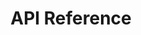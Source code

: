 ---
title: API Reference

language_tabs: # must be one of https://git.io/vQNgJ
  - shell

toc_footers:
  - <a href='https://github.com/lord/slate'>Documentation Powered by Slate</a>

includes:
  - introduction
  - authentication
  - partner_applications/partner_application
  - partner_applications/show
  - partner_applications/update
  - partner_integrations/create
  - transactions/transaction
  - selected_expenses/index
  - selected_income/index
  - users/user
  - users/show

search: true
---